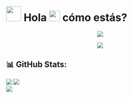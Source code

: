 # <img src="https://media.giphy.com/media/TEnXkcsHrP4YedChhA/giphy.gif" width ="40"> <b> Hola <img src="https://github.com/TheDudeThatCode/TheDudeThatCode/blob/master/Assets/Hi.gif" width="29px"> cómo estás?

<p align="center">
  <a href="[https://github.com/jfpm10-ua]()"><img src="https://readme-typing-svg.herokuapp.com?color=%2336BCF7&center=true&vCenter=true&lines=Bienvenido+a+mi+Github;Soy+estudiante+universitario;Estudiante+de+IA+🤖"></a>
</p>
<p align="center">
<img src="https://media.giphy.com/media/Ah3zHH7hvsSB2/giphy.gif" /><br/>
</p>

## 📊 GitHub Stats:

![](https://github-readme-stats.vercel.app/api?username=jfpm10-ua&show_icons=true&theme=tokyonight)
![](https://github-readme-stats.vercel.app/api/top-langs/?username=jfpm10-ua&theme=dark&hide_border=false&include_all_commits=true&count_private=true&layout=compact)<br/>
![](https://github-readme-streak-stats.herokuapp.com/?user=jfpm10-ua&theme=dark&hide_border=false)

<!--
**jfpm10-ua/jfpm10-ua** is a ✨ _special_ ✨ repository because its `README.md` (this file) appears on your GitHub profile.

Here are some ideas to get you started:

- 🔭 I’m currently working on ...
- 🌱 I’m currently learning ...
- 👯 I’m looking to collaborate on ...
- 🤔 I’m looking for help with ...
- 💬 Ask me about ...
- 📫 How to reach me: ...
- 😄 Pronouns: ...
- ⚡ Fun fact: ...
-->
